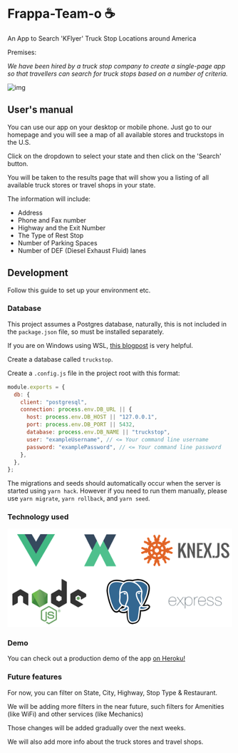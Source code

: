 # Frappa-Team-o ☕

An App to Search 'KFlyer' Truck Stop Locations around America

Premises:

*We have been hired by a truck stop company to create a single-page app so that travellers can search for truck stops based on a number of criteria.*

![img](https://lh6.googleusercontent.com/jSzLnj5LSF-K2jfbXXR_1O5vtMRTsLjOPBo_x-zlYrlV26a6s_pScmJL2WmjyZ3JS8mDn08sBV5WHAWE8ySpHfpQWhScs6ncz-wSTdV6UpIM3dd7LeDhaOPsf5vFIVLB2PaJBa52rQ)



## User's manual

You can use our app on your desktop or mobile phone. Just go to our homepage and you will see a map of all available stores and truckstops in the U.S.

Click on the dropdown to select your state and then click on the 'Search' button.

You will be taken to the results page that will show you a listing of all available truck stores or travel shops in your state.

The information will include:

- Address
- Phone and Fax number
- Highway and the Exit Number
- The Type of Rest Stop
- Number of Parking Spaces
- Number of DEF (Diesel Exhaust Fluid) lanes



## Development

Follow this guide to set up your environment etc.

### Database

This project assumes a Postgres database, naturally, this is not included in the `package.json` file, so must be installed separately.

If you are on Windows using WSL, [this blogpost](https://medium.com/@harshityadav95/postgresql-in-windows-subsystem-for-linux-wsl-6dc751ac1ff3) is very helpful.

Create a database called `truckstop`.

Create a `.config.js` file in the project root with this format:

```javascript
module.exports = {
  db: {
    client: "postgresql",
    connection: process.env.DB_URL || {
      host: process.env.DB_HOST || "127.0.0.1",
      port: process.env.DB_PORT || 5432,
      database: process.env.DB_NAME || "truckstop",
      user: "exampleUsername", // <= Your command line username
      password: "examplePassword", // <= Your command line password
    },
  },
};
```

The migrations and seeds should automatically occur when the server is started using `yarn hack`.
However if you need to run them manually, please use `yarn migrate`, `yarn rollback`, and `yarn seed`.

### Technology used

![Artboard](Artboard.png)



### Demo

You can check out a production demo of the app [on Heroku!](https://frappa-team-o.herokuapp.com/)

### Future features

For now, you can filter on State, City, Highway, Stop Type & Restaurant. 

We will be adding more filters in the near future, such filters for Amenities (like WiFi) and other services (like Mechanics)

Those changes will be added gradually over the next weeks.

We will also add more info about the truck stores and travel shops.
